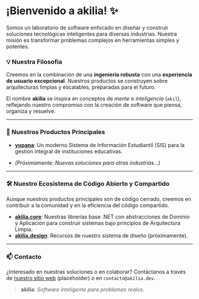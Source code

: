 # ¡Bienvenido a akilia! ✨

Somos un laboratorio de software enfocado en diseñar y construir soluciones tecnológicas inteligentes para diversas industrias. Nuestra misión es transformar problemas complejos en herramientas simples y potentes.

### 💡 Nuestra Filosofía

Creemos en la combinación de una **ingeniería robusta** con una **experiencia de usuario excepcional**. Nuestros productos se construyen sobre arquitecturas limpias y escalables, preparadas para el futuro.

El nombre **akilia** se inspira en conceptos de *mente* e *inteligencia* (`akil`), reflejando nuestro compromiso con la creación de software que piensa, organiza y resuelve.

---

### 🚀 Nuestros Productos Principales

* **[yupana](https://github.com/akilia-labs/yupana)**: Un moderno Sistema de Información Estudiantil (SIS) para la gestión integral de instituciones educativas.

* *(Próximamente: Nuevas soluciones para otras industrias...)*

---

### 🛠️ Nuestro Ecosistema de Código Abierto y Compartido

Aunque nuestros productos principales son de código cerrado, creemos en contribuir a la comunidad y en la eficiencia del código compartido.

* **[akilia.core](https://github.com/akilia-labs/akilia.core)**: Nuestras librerías base .NET con abstracciones de Dominio y Aplicación para construir sistemas bajo principios de Arquitectura Limpia.
* **[akilia.design](https://github.com/akilia-labs/akilia.design)**: Recursos de nuestro sistema de diseño (próximamente).

---

### 📫 Contacto

¿Interesado en nuestras soluciones o en colaborar? Contáctanos a través de [nuestro sitio web](https://www.akilia.dev) (placeholder) o en `contacto@akilia.dev`.

> **akilia**: *Software inteligente para problemas reales.*
